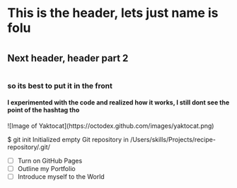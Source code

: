# <h1> This is the header, lets just name is folu
# <h2> Next header, header part 2
# <h3> so its best to put it in the front
<h4> I experimented with the code and realized how it works, I still dont see the point of the hashtag tho</h4>
![Image of Yaktocat](https://octodex.github.com/images/yaktocat.png) 

$ git init
Initialized empty Git repository in /Users/skills/Projects/recipe-repository/.git/

- [ ] Turn on GitHub Pages
- [ ] Outline my Portfolio
- [ ] Introduce myself to the World
